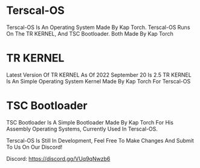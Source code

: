 # Terscal-OS
Terscal-OS Is An Operating System Made By Kap Torch.
Terscal-OS Runs On The TR KERNEL, And TSC Bootloader. Both Made By Kap Torch

# TR KERNEL
Latest Version Of TR KERNEL As Of 2022 September 20 Is 2.5
TR KERNEL Is An Simple Operating System Kernel Made By Kap Torch For Terscal-OS

# TSC Bootloader
TSC Bootloader Is A Simple Bootloader Made By Kap Torch For His Assembly Operating Systems, Currently Used In Terscal-OS.


Terscal-OS Is Still In Development, Feel Free To Make Changes And Submit To Us On Our Discord!


Discord:
https://discord.gg/VUq9qNwzb6
